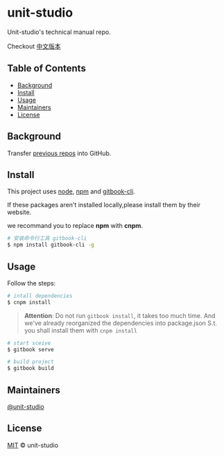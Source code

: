 # unit-studio

Unit-studio's technical manual repo.

Checkout [中文版本](Introductions/README-ZH.md)

## Table of Contents

- [Background](#background)
- [Install](#install)
- [Usage](#usage)
- [Maintainers](#maintainers)
- [License](#license)

## Background

Transfer [previous repos](http://106.13.58.177:8081/) into GitHub.

## Install

This project uses [node](http://nodejs.org), [npm](https://npmjs.com) and [gitbook-cli](https://www.npmjs.com/package/gitbook-cli).

If these packages aren't installed locally,please install them by their website.

we recommand you to replace **npm** with **cnpm**.

```sh
# 安装命令行工具 gitbook-cli
$ npm install gitbook-cli -g
```

## Usage

Follow the steps:

```sh
# intall dependencies
$ cnpm install
```
> **Attention**:
> Do not run `gitbook install`, it takes too much time.
> And we've already reorganized the dependencies into package.json
> S.t. you shall install them with `cnpm install`

```sh
# start sceive
$ gitbook serve

# build project
$ gitbook build
```

## Maintainers

[@unit-studio](https://github.com/unit-studio)

## License

[MIT](LICENSE) © unit-studio
